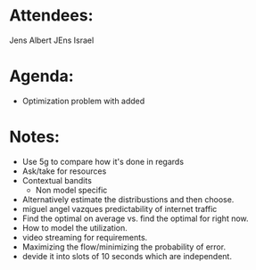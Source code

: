 
# Attendees:
Jens 
Albert 
JEns 
Israel

# Agenda:

- Optimization problem with added 

# Notes:

- Use 5g to compare how it's done in regards
- Ask/take for resources 
- Contextual bandits 
	- Non model specific 
- Alternatively estimate the distribustions and then choose. 
- miguel angel vazques predictability of internet traffic
- Find the optimal on average vs. find the optimal for right now. 
- How to model the utilization. 
- video streaming for requirements. 
- Maximizing the flow/minimizing the probability of error. 
- devide it into slots of 10 seconds which are independent. 